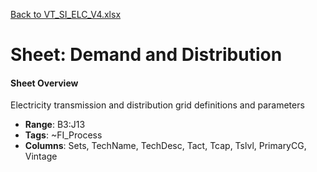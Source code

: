 [Back to VT_SI_ELC_V4.xlsx](README.md)

# Sheet: Demand and Distribution

#### Sheet Overview

Electricity transmission and distribution grid definitions and parameters

- **Range**: B3:J13
- **Tags**: ~FI_Process
- **Columns**: Sets, TechName, TechDesc, Tact, Tcap, Tslvl, PrimaryCG, Vintage

